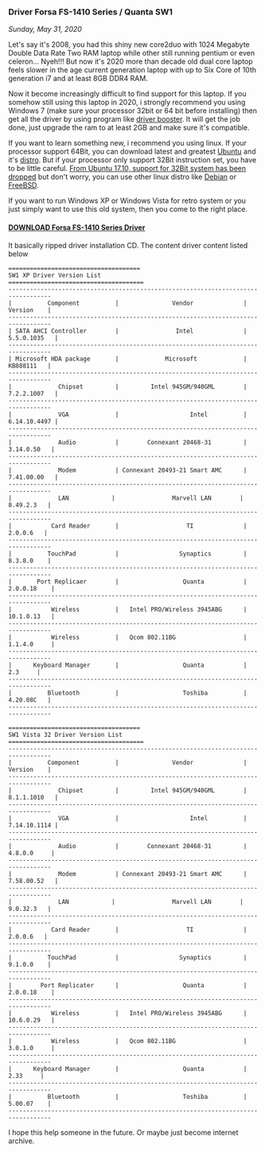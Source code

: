 ### **Driver Forsa FS-1410 Series / Quanta SW1**
_Sunday, May 31, 2020_

Let's say it's 2008, you had this shiny new core2duo with 1024 Megabyte Double Data Rate Two RAM laptop while other still running pentium or even celeron... Nyeh!!! But now it's 2020 more than decade old dual core laptop feels slower in the age current generation laptop with up to Six Core of 10th generation i7 and at least 8GB DDR4 RAM.

Now it become increasingly difficult to find support for this laptop. If you somehow still using this laptop in 2020, i strongly recommend you using Windows 7 (make sure your processor 32bit or 64 bit before installing) then get all the driver by using program like [driver booster](https://www.iobit.com/en/driver-booster.php). It will get the job done, just upgrade the ram to at least 2GB and make sure it's compatible.

If you want to learn something new, i recommend you using linux. If your processor support 64Bit, you can download latest and greatest [Ubuntu](https://ubuntu.com/download) and it's [distro](https://ubuntu.com/download/flavours). But if your processor only support 32Bit instruction set, you have to be little careful. [From Ubuntu 17.10, support for 32Bit system has been dropped](https://www.omgubuntu.co.uk/2017/09/ubuntu-17-10-32-bit-builds-dropped) but don't worry, you can use other linux distro like [Debian](https://www.debian.org/) or [FreeBSD](https://www.freebsd.org/).

If you want to run Windows XP or Windows Vista for retro system or you just simply want to use this old system, then you come to the right place.

#### [DOWNLOAD Forsa FS-1410 Series Driver](https://drive.google.com/open?id=181lBV3P01H1e4MSYsjK8mHJ-KsdqYywP)

It basically ripped driver installation CD. The content driver content listed below

```
=====================================
SW1 XP Driver Version List									
======================================
----------------------------------------------------------------------------------			
|          Component          |               Vendor	          |   Version    |	    	            
----------------------------------------------------------------------------------     
| SATA AHCI Controller        |                Intel              | 5.5.0.1035   |
----------------------------------------------------------------------------------  
| Microsoft HDA package       |             Microsoft             |   KB888111   |
----------------------------------------------------------------------------------   
|             Chipset         |         Intel 945GM/940GML        | 7.2.2.1007   |
----------------------------------------------------------------------------------   	    
|             VGA   	      |                    Intel	      | 6.14.10.4497 |  
----------------------------------------------------------------------------------     
|             Audio           |        Connexant 20468-31         |  3.14.0.50   |
----------------------------------------------------------------------------------   	    
|             Modem           | Connexant 20493-21 Smart AMC      | 7.41.00.00   |	    
----------------------------------------------------------------------------------   
|             LAN	         |                Marvell LAN        |   8.49.2.3   |
----------------------------------------------------------------------------------          
|           Card Reader       |                   TI	          |    2.0.0.6   |	
----------------------------------------------------------------------------------      
|          TouchPad           |                 Synaptics         |   8.3.8.0    |       
----------------------------------------------------------------------------------       
|       Port Replicaer        |                  Quanta           |  2.0.0.18    |
----------------------------------------------------------------------------------   	 
|           Wireless          |   Intel PRO/Wireless 3945ABG      |  10.1.0.13   |   
----------------------------------------------------------------------------------
|           Wireless          |   Qcom 802.11BG                   |  1.1.4.0     |   
----------------------------------------------------------------------------------       
|      Keyboard Manager       |                  Quanta           |      2.3     |   
----------------------------------------------------------------------------------        
|          Bluetooth          |                  Toshiba          |   4.20.08C   |   
---------------------------------------------------------------------------------- 

=====================================
SW1 Vista 32 Driver Version List									
======================================
----------------------------------------------------------------------------------			
|          Component          |               Vendor	          |   Version    |	    	            
----------------------------------------------------------------------------------      
|             Chipset         |         Intel 945GM/940GML        | 8.1.1.1010   |
----------------------------------------------------------------------------------   	    
|             VGA   	      |                    Intel	      | 7.14.10.1114 |  
----------------------------------------------------------------------------------     
|             Audio           |        Connexant 20468-31         |  4.8.0.0     |
----------------------------------------------------------------------------------   	    
|             Modem           | Connexant 20493-21 Smart AMC      | 7.58.00.52   |	    
----------------------------------------------------------------------------------   
|             LAN	         |                Marvell LAN        |   9.0.32.3   |
----------------------------------------------------------------------------------          
|           Card Reader       |                   TI	          |    2.0.0.6   |	
----------------------------------------------------------------------------------      
|          TouchPad           |                 Synaptics         |   9.1.0.0    |       
----------------------------------------------------------------------------------       
|        Port Replicater      |                  Quanta           |  2.0.0.18    |
----------------------------------------------------------------------------------   	 
|           Wireless          |   Intel PRO/Wireless 3945ABG      |  10.6.0.29   |   
----------------------------------------------------------------------------------    
|           Wireless          |   Qcom 802.11BG                   |  3.0.1.0     |   
----------------------------------------------------------------------------------    
|      Keyboard Manager       |                  Quanta           |     2.33     |   
----------------------------------------------------------------------------------        
|          Bluetooth          |                  Toshiba          |   5.00.07    |   
---------------------------------------------------------------------------------- 
```

I hope this help someone in the future. Or maybe just become internet archive.